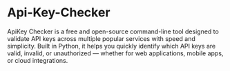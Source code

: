 # Api-Key-Checker
ApiKey Checker is a free and open-source command-line tool designed to validate API keys across multiple popular services with speed and simplicity. Built in Python, it helps you quickly identify which API keys are valid, invalid, or unauthorized — whether for web applications, mobile apps, or cloud integrations.
